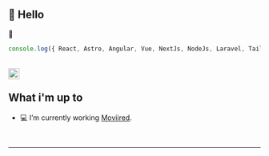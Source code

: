 ## 👋 Hello

💖
```javascript
console.log({ React, Astro, Angular, Vue, NextJs, NodeJs, Laravel, TailwindCss })
```
<br/>
<a href="https://www.linkedin.com/in/brandol-jes%C3%BAs-vargas-44294b135/">
<img align="left" alt="Brandol Jesus LinkedIn" width="22px" src="https://icongr.am/fontawesome/linkedin.svg?size=128&color=0A66C2" />
</a>

<br/> 

## What i'm up to

- 💻 I’m currently working [Moviired](https://www.moviired.co/).

<br />

---

